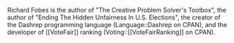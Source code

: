 Richard Fobes is the author of "The Creative Problem Solver's Toolbox", the author of "Ending The Hidden Unfairness In U.S. Elections", the creator of the Dashrep programming language (Language::Dashrep on CPAN), and the developer of [[VoteFair]] ranking (Voting::[[VoteFairRanking]] on CPAN).
